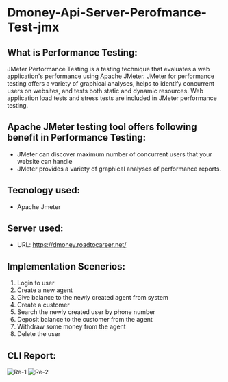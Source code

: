 # Dmoney-Api-Server-Perofmance-Test-jmx
## What is Performance Testing:
JMeter Performance Testing is a testing technique that evaluates a web application's performance using Apache JMeter. 
JMeter for performance testing offers a variety of graphical analyses, helps to identify concurrent users on websites, and tests both static and dynamic resources.
Web application load tests and stress tests are included in JMeter performance testing. 

## Apache JMeter testing tool offers following benefit in Performance Testing:

- JMeter can discover maximum number of concurrent users that your website can handle
- JMeter provides a variety of graphical analyses of performance reports.

## Tecnology used:
- Apache Jmeter

## Server used:
- URL: https://dmoney.roadtocareer.net/

## Implementation Scenerios:
1. Login to user
2. Create a new agent
3. Give balance to the newly created agent from system
4. Create a customer
5. Search the newly created user by phone number
6. Deposit balance to the customer from the agent
7. Withdraw some money from the agent
8. Delete the user

## CLI Report:
![Re-1](https://user-images.githubusercontent.com/123467715/216346560-435422fa-ad62-49ed-8c9a-e87e3b0ec689.PNG)
![Re-2](https://user-images.githubusercontent.com/123467715/216346657-9453e269-d396-410b-a8c6-aba294e95f06.PNG)



